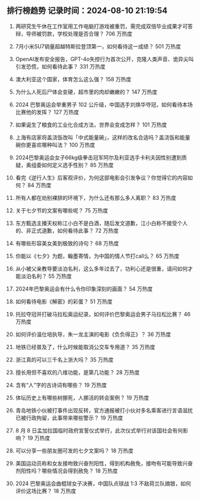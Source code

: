 
## 排行榜趋势 记录时间：2024-08-10 21:19:54
  
  1. 两研究生午休在工作室用工作电脑打游戏被重罚，需完成双倍毕业成果才可答辩，导师被罚款，学校处理是否合理？ 706 万热度
    
  2. 7月小米SU7销量超越特斯拉登顶第一，如何看待这一成绩？ 501 万热度
    
  3. OpenAI发布安全报告，GPT-4o失控行为首次公开，克隆人类声音、诡异尖叫引发恐慌，如何看待此事？ 331 万热度
    
  4. 澳大利亚这个国家，体育怎么这么强？ 158 万热度
    
  5. 为什么人死后尸体会变硬，超市里的肉却嫩嫩的？ 147 万热度
    
  6. 2024 巴黎奥运会举重男子 102 公斤级，中国选手刘焕华夺冠，如何看待本场比赛他的发挥？ 127 万热度
    
  7. 如果诞生了粮食的工业化合成方法，世界会变成怎样？ 101 万热度
    
  8. 上海有店家将盖浇饭改叫「中式能量碗」，这样的改名合适吗？盖浇饭和能量碗你更喜欢哪种叫法？ 100 万热度
    
  9. 2024巴黎奥运会女子66kg级拳击冠军阿尔及利亚选手卡利夫因性别遭到质疑，奥组委如何定义选手性别？ 85 万热度
    
  10. 看完《逆行人生》后客观评价，为何这部电影会引发争议？你觉得它的内容如何？ 84 万热度
    
  11. 所有人都在劝别裸辞的环境下，为什么还有那么多人离职？ 83 万热度
    
  12. 关于七夕节的文案有哪些呢？ 75 万热度
    
  13. 东方甄选主播天权称江小白不是白酒，随后发文道歉，江小白称不接受个人的、非正式道歉，如何看待此事？ 72 万热度
    
  14. 有哪些形容美女美到极致的诗句？ 68 万热度
    
  15. 你能以《七夕》为题，翰墨寄情，为中国的情人节打call么？ 65 万热度
    
  16. 从小被父亲教导要淡泊名利，这么多年过去了，功利心还是很重，请问如何才能淡泊名利？ 55 万热度
    
  17. 2024年巴黎奥运会有什么令你印象深刻的画面？ 54 万热度
    
  18. 如何看待电影《解密》的彩蛋？ 51 万热度
    
  19. 托拉夺冠并打破马拉松奥运纪录，如何评价巴黎奥运会男子马拉松比赛？ 46 万热度
    
  20. 如何评价温仕培执导，朱一龙主演的电影《负负得正》？ 36 万热度
    
  21. 地铁已经普及了，什么时候能取消公交车专用道？ 35 万热度
    
  22. 浙江真的可以三千名上浙大吗？ 35 万热度
    
  23. 擅长用但不喜欢的八维功能，是第几功能？ 28 万热度
    
  24. 含有“人”字的古诗词有哪些？ 19 万热度
    
  25. 体坛历史上有哪些树挪死，人挪活的转会案例？ 19 万热度
    
  26. 青岛地铁小伙被打事件出现反转，官方通报被打小伙对多名乘客进行言语滋扰已被行政拘留，此事带来哪些警示？ 19 万热度
    
  27. 8 月 8 日孟加拉国临时政府宣誓仪式举行，此次仪式举行对该国社会有何影响？ 19 万热度
    
  28. 可以分享一些朋友圈可发的七夕文案吗？ 18 万热度
    
  29. 美国运动员称和女友接吻致兴奋剂阳性，得到机构赦免，接吻有可能导致兴奋剂阳性吗？哪些情况会得到赦免？ 18 万热度
    
  30. 2024 巴黎奥运会曲棍球女子决赛，中国队点球战 1:3 不敌荷兰队摘银，如何评价这场比赛？ 18 万热度
    